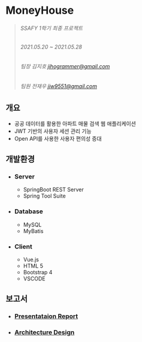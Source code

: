 # MoneyHouse

> ###### SSAFY 1학기 최종 프로젝트
>
> ###### 2021.05.20 ~ 2021.05.28
>
> ###### 팀장 김지호 jihogrammer@gmail.com
>
> ###### 팀원 전재우 jjw9551@gmail.com

## 개요

-   공공 데이터를 활용한 아파트 매물 검색 웹 애플리케이션
-   JWT 기반의 사용자 세션 관리 기능
-   Open API를 사용한 사용자 편의성 증대

## 개발환경

-   ### Server

    -   SpringBoot REST Server
    -   Spring Tool Suite

-   ### Database

    -   MySQL
    -   MyBatis

-   ### Client
    -   Vue.js
    -   HTML 5
    -   Bootstrap 4
    -   VSCODE

## 보고서

-   ### [Presentataion Report](HappyHouse_Final_Report.pdf)
-   ### [Architecture Design](HappyHouse_Final_Architecture_Design.pdf)
